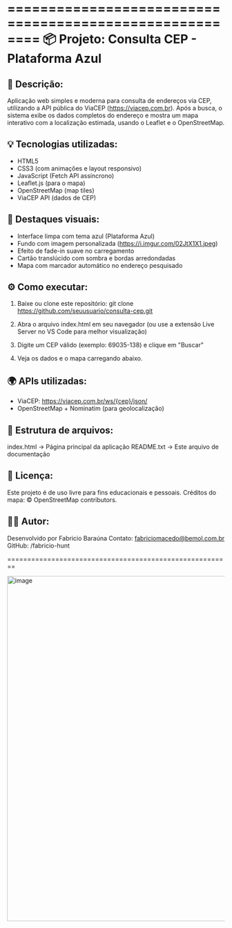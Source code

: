 ========================================================
📦 Projeto: Consulta CEP - Plataforma Azul
========================================================

🧾 Descrição:
--------------------------------------------------------
Aplicação web simples e moderna para consulta de endereços via CEP,
utilizando a API pública do ViaCEP (https://viacep.com.br).
Após a busca, o sistema exibe os dados completos do endereço
e mostra um mapa interativo com a localização estimada,
usando o Leaflet e o OpenStreetMap.

💡 Tecnologias utilizadas:
--------------------------------------------------------
- HTML5
- CSS3 (com animações e layout responsivo)
- JavaScript (Fetch API assíncrono)
- Leaflet.js (para o mapa)
- OpenStreetMap (map tiles)
- ViaCEP API (dados de CEP)

🎨 Destaques visuais:
--------------------------------------------------------
- Interface limpa com tema azul (Plataforma Azul)
- Fundo com imagem personalizada (https://i.imgur.com/02JtX1X1.jpeg)
- Efeito de fade-in suave no carregamento
- Cartão translúcido com sombra e bordas arredondadas
- Mapa com marcador automático no endereço pesquisado

⚙️ Como executar:
--------------------------------------------------------
1. Baixe ou clone este repositório:
   git clone https://github.com/seuusuario/consulta-cep.git

2. Abra o arquivo index.html em seu navegador
   (ou use a extensão Live Server no VS Code para melhor visualização)

3. Digite um CEP válido (exemplo: 69035-138) e clique em "Buscar"

4. Veja os dados e o mapa carregando abaixo.

🌍 APIs utilizadas:
--------------------------------------------------------
- ViaCEP: https://viacep.com.br/ws/{cep}/json/
- OpenStreetMap + Nominatim (para geolocalização)

📁 Estrutura de arquivos:
--------------------------------------------------------
index.html     → Página principal da aplicação
README.txt     → Este arquivo de documentação

📜 Licença:
--------------------------------------------------------
Este projeto é de uso livre para fins educacionais e pessoais.
Créditos do mapa: © OpenStreetMap contributors.

👨‍💻 Autor:
--------------------------------------------------------
Desenvolvido por Fabricio Baraúna
Contato: fabriciomacedo@bemol.com.br
GitHub: /fabricio-hunt

========================================================

<img width="688" height="800" alt="image" src="https://github.com/user-attachments/assets/2749d327-d4e8-4a40-b1b6-918ca7100a88" />

